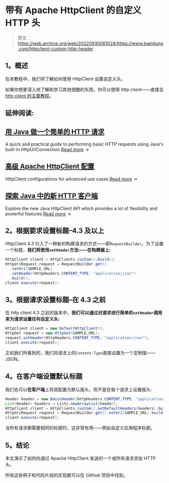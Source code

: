 # 带有 Apache HttpClient 的自定义 HTTP 头

> 原文：<https://web.archive.org/web/20220930061024/https://www.baeldung.com/httpclient-custom-http-header>

## 1。概述

在本教程中，我们将了解如何使用 HttpClient 设置自定义头。

如果你想更深入地了解和学习其他很酷的东西，你可以使用 http client——直接去[http client 的主要教程](/web/20220628150454/https://www.baeldung.com/httpclient-guide "Cool basic and more advanced things you can do with the HttpClient 4")。

## 延伸阅读:

## [用 Java 做一个简单的 HTTP 请求](/web/20220628150454/https://www.baeldung.com/java-http-request)

A quick and practical guide to performing basic HTTP requests using Java's built-in HttpUrlConnection.[Read more](/web/20220628150454/https://www.baeldung.com/java-http-request) →

## [高级 Apache HttpClient 配置](/web/20220628150454/https://www.baeldung.com/httpclient-advanced-config)

HttpClient configurations for advanced use cases.[Read more](/web/20220628150454/https://www.baeldung.com/httpclient-advanced-config) →

## [探索 Java 中的新 HTTP 客户端](/web/20220628150454/https://www.baeldung.com/java-9-http-client)

Explore the new Java HttpClient API which provides a lot of flexibility and powerful features.[Read more](/web/20220628150454/https://www.baeldung.com/java-9-http-client) →

## 2。根据要求设置标题–4.3 及以上

HttpClient 4.3 引入了一种新的构建请求的方式——即`RequestBuilder`。为了设置一个标题，**我们将使用`setHeader`方法——在构建器上:**

```java
HttpClient client = HttpClients.custom().build();
HttpUriRequest request = RequestBuilder.get()
  .setUri(SAMPLE_URL)
  .setHeader(HttpHeaders.CONTENT_TYPE, "application/json")
  .build();
client.execute(request);
```

## 3。根据请求设置标题–在 4.3 之前

在 http client 4.3 之前的版本中，**我们可以通过对请求进行简单的`setHeader`调用来为请求设置任何自定义头:**

```java
HttpClient client = new DefaultHttpClient();
HttpGet request = new HttpGet(SAMPLE_URL);
request.setHeader(HttpHeaders.CONTENT_TYPE, "application/json");
client.execute(request);
```

正如我们所看到的，我们将请求上的`Content-Type`直接设置为一个定制值——JSON。

## 4。在客户端设置默认标题

我们也可以**在客户端**上将其配置为默认报头，而不是在每个请求上设置报头:

```java
Header header = new BasicHeader(HttpHeaders.CONTENT_TYPE, "application/json");
List<Header> headers = Lists.newArrayList(header);
HttpClient client = HttpClients.custom().setDefaultHeaders(headers).build();
HttpUriRequest request = RequestBuilder.get().setUri(SAMPLE_URL).build();
client.execute(request);
```

当所有请求都需要相同的标题时，这非常有用——例如自定义应用程序标题。

## 5。结论

本文演示了如何向通过 Apache HttpClient 发送的一个或所有请求添加 HTTP 头。

所有这些例子和代码片段的实现都可以在 GitHub 项目中找到。